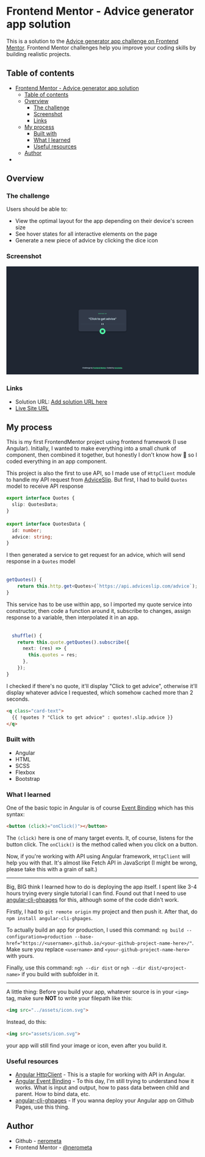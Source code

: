 # Frontend Mentor - Advice generator app solution

This is a solution to the [Advice generator app challenge on Frontend Mentor](https://www.frontendmentor.io/challenges/advice-generator-app-QdUG-13db). Frontend Mentor challenges help you improve your coding skills by building realistic projects.

## Table of contents

- [Frontend Mentor - Advice generator app solution](#frontend-mentor---advice-generator-app-solution)
  - [Table of contents](#table-of-contents)
  - [Overview](#overview)
    - [The challenge](#the-challenge)
    - [Screenshot](#screenshot)
    - [Links](#links)
  - [My process](#my-process)
    - [Built with](#built-with)
    - [What I learned](#what-i-learned)
    - [Useful resources](#useful-resources)
  - [Author](#author)
-

## Overview

### The challenge

Users should be able to:

- View the optimal layout for the app depending on their device's screen size
- See hover states for all interactive elements on the page
- Generate a new piece of advice by clicking the dice icon

### Screenshot

![](./src/assets/images/angular-advice-gen.PNG)

### Links

- Solution URL: [Add solution URL here](https://your-solution-url.com)
- [Live Site URL](https://nerometa.github.io/advice-generator-app-challenge/)

## My process

This is my first FrontendMentor project using frontend framework (I use Angular). Initially, I wanted to make everything into a small chunk of component, then combined it together, but honestly I don't know how 🤣 so I coded everything in an app component.

This project is also the first to use API, so I made use of `HttpClient` module to handle my API request from [AdviceSlip](https://api.adviceslip.com). But first, I had to build `Quotes` model to receive API response

```ts
export interface Quotes {
  slip: QuotesData;
}

export interface QuotesData {
  id: number;
  advice: string;
}
```

I then generated a service to get request for an advice, which will send response in a `Quotes` model

```ts

getQuotes() {
    return this.http.get<Quotes>(`https://api.adviceslip.com/advice`);
}

```

This service has to be use within app, so I imported my quote service into constructor, then code a function around it, subscribe to changes, assign response to a variable, then interpolated it in an app.

```ts

  shuffle() {
    return this.quote.getQuotes().subscribe({
      next: (res) => {
        this.quotes = res;
      },
    });
}

```

I checked if there's no quote, it'll display "Click to get advice", otherwise it'll display whatever advice I requested, which somehow cached more than 2 seconds.

```html
<q class="card-text">
  {{ !quotes ? "Click to get advice" : quotes!.slip.advice }}
</q>
```

### Built with

- Angular
- HTML
- SCSS
- Flexbox
- Bootstrap

### What I learned

One of the basic topic in Angular is of course [Event Binding](https://angular.io/guide/event-binding) which has this syntax:

```html
<button (click)="onClick()"></button>
```

The `(click)` here is one of many target events. It, of course, listens for the button click. The `onClick()` is the method called when you click on a button.

Now, if you're working with API using Angular framework, `HttpClient` will help you with that. It's almost like Fetch API in JavaScript (I might be wrong, please take this with a grain of salt.)

---

Big, BIG think I learned how to do is deploying the app itself. I spent like 3-4 hours trying every single tutorial I can find. Found out that I need to use [angular-cli-ghpages](https://github.com/angular-schule/angular-cli-ghpages) for this, although some of the code didn't work.

Firstly, I had to `git remote origin` my project and then push it. After that, do `npm install angular-cli-ghpages`.

To actually build an app for production, I used this command: `ng build --configuration=production --base-href="https://<username>.github.io/<your-github-project-name-here>/"`. Make sure you replace `<username>` and `<your-github-project-name-here>` with yours.

Finally, use this command: `ngh --dir dist` or `ngh --dir dist/<project-name>` if you build with subfolder in it.

---

A little thing: Before you build your app, whatever source is in your `<img>` tag, make sure **NOT** to write your filepath like this:

```html
<img src="../assets/icon.svg">
```

Instead, do this:

```html
<img src="assets/icon.svg">
```
your app will still find your image or icon, even after you build it.

### Useful resources

- [Angular HttpClient](https://angular.io/api/common/http/HttpClient) - This is a staple for working with API in Angular.
- [Angular Event Binding](https://angular.io/guide/event-binding-concepts) - To this day, I'm still trying to understand how it works. What is input and output, how to pass data between child and parent. How to bind data, etc.
- [angular-cli-ghpages](https://github.com/angular-schule/angular-cli-ghpages) - If you wanna deploy your Angular app on Github Pages, use this thing.

## Author

- Github - [nerometa](https://www.github.com/nerometa)
- Frontend Mentor - [@nerometa](https://www.frontendmentor.io/profile/nerometa)
